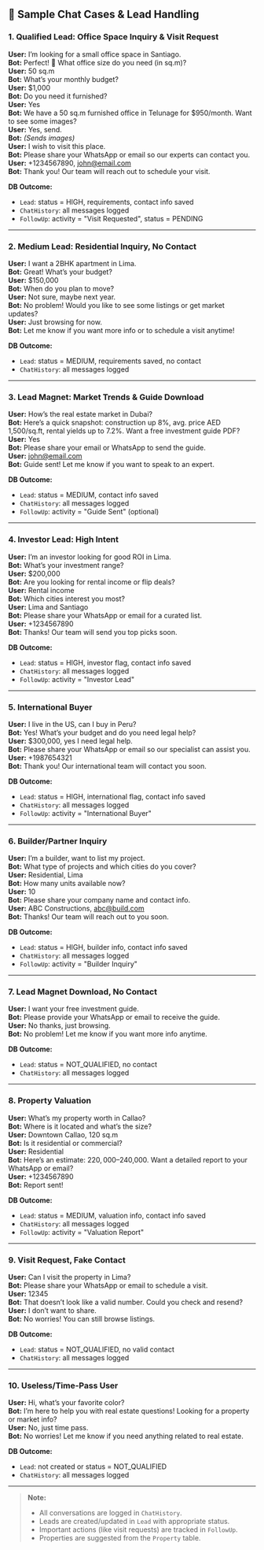 ## 🤖 Sample Chat Cases & Lead Handling

### 1. Qualified Lead: Office Space Inquiry & Visit Request

**User:** I’m looking for a small office space in Santiago.  
**Bot:** Perfect! 🚀 What office size do you need (in sq.m)?  
**User:** 50 sq.m  
**Bot:** What’s your monthly budget?  
**User:** $1,000  
**Bot:** Do you need it furnished?  
**User:** Yes  
**Bot:** We have a 50 sq.m furnished office in Telunage for $950/month. Want to see some images?  
**User:** Yes, send.  
**Bot:** *(Sends images)*  
**User:** I wish to visit this place.  
**Bot:** Please share your WhatsApp or email so our experts can contact you.  
**User:** +1234567890, john@email.com  
**Bot:** Thank you! Our team will reach out to schedule your visit.

**DB Outcome:**  
- `Lead`: status = HIGH, requirements, contact info saved  
- `ChatHistory`: all messages logged  
- `FollowUp`: activity = "Visit Requested", status = PENDING

---

### 2. Medium Lead: Residential Inquiry, No Contact

**User:** I want a 2BHK apartment in Lima.  
**Bot:** Great! What’s your budget?  
**User:** $150,000  
**Bot:** When do you plan to move?  
**User:** Not sure, maybe next year.  
**Bot:** No problem! Would you like to see some listings or get market updates?  
**User:** Just browsing for now.  
**Bot:** Let me know if you want more info or to schedule a visit anytime!

**DB Outcome:**  
- `Lead`: status = MEDIUM, requirements saved, no contact  
- `ChatHistory`: all messages logged

---

### 3. Lead Magnet: Market Trends & Guide Download

**User:** How’s the real estate market in Dubai?  
**Bot:** Here’s a quick snapshot: construction up 8%, avg. price AED 1,500/sq.ft, rental yields up to 7.2%. Want a free investment guide PDF?  
**User:** Yes  
**Bot:** Please share your email or WhatsApp to send the guide.  
**User:** john@email.com  
**Bot:** Guide sent! Let me know if you want to speak to an expert.

**DB Outcome:**  
- `Lead`: status = MEDIUM, contact info saved  
- `ChatHistory`: all messages logged  
- `FollowUp`: activity = "Guide Sent" (optional)

---

### 4. Investor Lead: High Intent

**User:** I’m an investor looking for good ROI in Lima.  
**Bot:** What’s your investment range?  
**User:** $200,000  
**Bot:** Are you looking for rental income or flip deals?  
**User:** Rental income  
**Bot:** Which cities interest you most?  
**User:** Lima and Santiago  
**Bot:** Please share your WhatsApp or email for a curated list.  
**User:** +1234567890  
**Bot:** Thanks! Our team will send you top picks soon.

**DB Outcome:**  
- `Lead`: status = HIGH, investor flag, contact info saved  
- `ChatHistory`: all messages logged  
- `FollowUp`: activity = "Investor Lead"

---

### 5. International Buyer

**User:** I live in the US, can I buy in Peru?  
**Bot:** Yes! What’s your budget and do you need legal help?  
**User:** $300,000, yes I need legal help.  
**Bot:** Please share your WhatsApp or email so our specialist can assist you.  
**User:** +1987654321  
**Bot:** Thank you! Our international team will contact you soon.

**DB Outcome:**  
- `Lead`: status = HIGH, international flag, contact info saved  
- `ChatHistory`: all messages logged  
- `FollowUp`: activity = "International Buyer"

---

### 6. Builder/Partner Inquiry

**User:** I’m a builder, want to list my project.  
**Bot:** What type of projects and which cities do you cover?  
**User:** Residential, Lima  
**Bot:** How many units available now?  
**User:** 10  
**Bot:** Please share your company name and contact info.  
**User:** ABC Constructions, abc@build.com  
**Bot:** Thanks! Our team will reach out to you soon.

**DB Outcome:**  
- `Lead`: status = HIGH, builder info, contact info saved  
- `ChatHistory`: all messages logged  
- `FollowUp`: activity = "Builder Inquiry"

---

### 7. Lead Magnet Download, No Contact

**User:** I want your free investment guide.  
**Bot:** Please provide your WhatsApp or email to receive the guide.  
**User:** No thanks, just browsing.  
**Bot:** No problem! Let me know if you want more info anytime.

**DB Outcome:**  
- `Lead`: status = NOT_QUALIFIED, no contact  
- `ChatHistory`: all messages logged

---

### 8. Property Valuation

**User:** What’s my property worth in Callao?  
**Bot:** Where is it located and what’s the size?  
**User:** Downtown Callao, 120 sq.m  
**Bot:** Is it residential or commercial?  
**User:** Residential  
**Bot:** Here’s an estimate: $220,000–$240,000. Want a detailed report to your WhatsApp or email?  
**User:** +1234567890  
**Bot:** Report sent!

**DB Outcome:**  
- `Lead`: status = MEDIUM, valuation info, contact info saved  
- `ChatHistory`: all messages logged  
- `FollowUp`: activity = "Valuation Report"

---

### 9. Visit Request, Fake Contact

**User:** Can I visit the property in Lima?  
**Bot:** Please share your WhatsApp or email to schedule a visit.  
**User:** 12345  
**Bot:** That doesn’t look like a valid number. Could you check and resend?  
**User:** I don’t want to share.  
**Bot:** No worries! You can still browse listings.

**DB Outcome:**  
- `Lead`: status = NOT_QUALIFIED, no valid contact  
- `ChatHistory`: all messages logged

---

### 10. Useless/Time-Pass User

**User:** Hi, what’s your favorite color?  
**Bot:** I’m here to help you with real estate questions! Looking for a property or market info?  
**User:** No, just time pass.  
**Bot:** No worries! Let me know if you need anything related to real estate.

**DB Outcome:**  
- `Lead`: not created or status = NOT_QUALIFIED  
- `ChatHistory`: all messages logged

---

> **Note:**  
> - All conversations are logged in `ChatHistory`.  
> - Leads are created/updated in `Lead` with appropriate status.  
> - Important actions (like visit requests) are tracked in `FollowUp`.  
> - Properties are suggested from the `Property` table.
